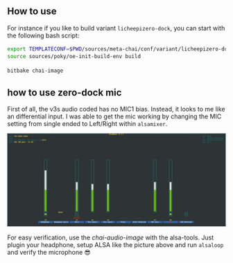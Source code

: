 ## How to use

For instance if you like to build variant `licheepizero-dock`, you can start with the following bash script:

```bash
export TEMPLATECONF=$PWD/sources/meta-chai/conf/variant/licheepizero-dock
source sources/poky/oe-init-build-env build

bitbake chai-image
```

## how to use zero-dock mic

First of all, the v3s audio coded has no MIC1 bias. Instead, it looks to me like an differential input. I was able to get the mic working by changing the MIC setting from single ended to Left/Right within `alsamixer`.

![ALSA settings](./docu/assets/alsa-settings.png)

For easy verification, use the _chai-audio-image_ with the alsa-tools. Just plugin your headphone, setup ALSA like the picture above and run `alsaloop` and verify the microphone 😎️
